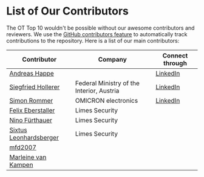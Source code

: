 # List of Our Contributors

The OT Top 10 wouldn't be possible without our awesome contributors and reviewers. We use the [GitHub contributors feature](https://github.com/OWASP/www-project-operational-technology-top-10/graphs/contributors) to automatically track contributions to the repository. Here is a list of our main contributors:

| Contributor | Company | Connect through |
| --- | --- | --- |
| [Andreas Happe](https://github.com/andreashappe) | | [LinkedIn](https://www.linkedin.com/in/andreashappe) |
| [Siegfried Hollerer](https://github.com/SiegfriedHollerer) | Federal Ministry of the Interior, Austria | [LinkedIn](https://www.linkedin.com/in/siegfried-hollerer-1ab397162) |
| [Simon Rommer](https://github.com/simonrommer) | OMICRON electronics | [LinkedIn](https://www.linkedin.com/in/simon-rommer) |
| [Felix Eberstaller](https://github.com/f0rw4rd) | Limes Security | |
| [Nino Fürthauer](https://github.com/nfu4232) | Limes Security | |
| [Sixtus Leonhardsberger](https://github.com/bamb00zl3r) | Limes Security | |
| [mfd2007](https://github.com/mfd2007) | | |
| [Marleine van Kampen](https://github.com/marleinevankampen) | | |
